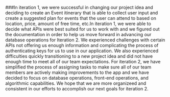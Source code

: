 ###In iteration 1, we were successful in changing our project idea and deciding to create an Event itinerary that is able to collect user input and create a suggested plan for events that the user can attend to based on location, price, amount of free time, etc.In iteration 1, we were able to decide what APIs were best suited for us to work with and we figured out the documentation in order to help us move forward in advancing our database operations for Iteration 2. We experienced challenges with certain APIs not offering us enough information and complicating the process of authenticating keys for us to use in our application. We also experienced difficulties quickly transitioning to a new project idea and did not have enough time to meet all of our team expectations. For iteration 2, we have simplified the process of assigning tasks to make sure all of our team members are actively making improvements to the app and we have decided to focus on database operations, front-end operations, and algorithmic capabilities. We hope that we are more organizeed and consistent in our efforts to accomplish our next goals for iteration 2.